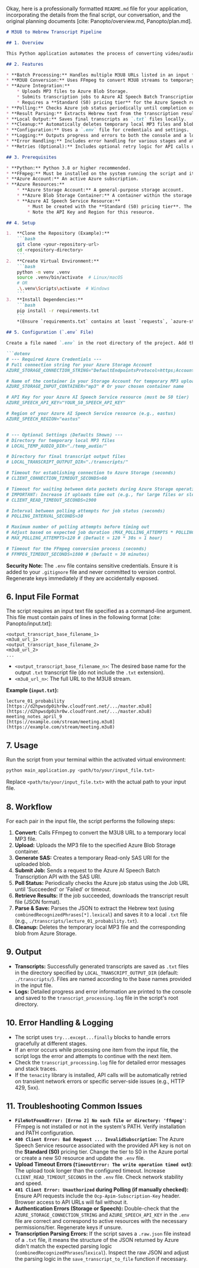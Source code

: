 Okay, here is a professionally formatted `README.md` file for your application, incorporating the details from the final script, our conversation, and the original planning documents [cite: Panopto/overview.md, Panopto/plan.md].

```markdown
# M3U8 to Hebrew Transcript Pipeline

## 1. Overview

This Python application automates the process of converting video/audio streams provided as M3U8 URLs into Hebrew text transcripts. It leverages FFmpeg for local media conversion and utilizes Azure AI Speech (Batch Transcription API) and Azure Blob Storage for cloud-based processing and storage. The script processes a list of input URLs from a file, manages temporary files, polls for transcription completion, retrieves results, and performs cleanup.

## 2. Features

* **Batch Processing:** Handles multiple M3U8 URLs listed in an input file.
* **M3U8 Conversion:** Uses FFmpeg to convert M3U8 streams to temporary MP3 files.
* **Azure Integration:**
    * Uploads MP3 files to Azure Blob Storage.
    * Submits transcription jobs to Azure AI Speech Batch Transcription API (v3.1).
    * Requires a **Standard (S0) pricing tier** for the Azure Speech resource.
* **Polling:** Checks Azure job status periodically until completion or timeout.
* **Result Parsing:** Extracts Hebrew text from the transcription result JSON (specifically targeting `combinedRecognizedPhrases[*].lexical`).
* **Local Output:** Saves final transcripts as `.txt` files locally.
* **Cleanup:** Automatically deletes temporary local MP3 files and blobs from Azure Storage after processing each item.
* **Configuration:** Uses a `.env` file for credentials and settings.
* **Logging:** Outputs progress and errors to both the console and a log file (`transcript_processing.log`).
* **Error Handling:** Includes error handling for various stages and attempts to continue processing subsequent items in the input file if one fails.
* **Retries (Optional):** Includes optional retry logic for API calls using the `tenacity` library if installed.

## 3. Prerequisites

* **Python:** Python 3.8 or higher recommended.
* **FFmpeg:** Must be installed on the system running the script and its executable must be accessible via the system's `PATH` environment variable. Download from [https://ffmpeg.org/](https://ffmpeg.org/).
* **Azure Account:** An active Azure subscription.
* **Azure Resources:**
    * **Azure Storage Account:** A general-purpose storage account.
    * **Azure Blob Storage Container:** A container within the storage account (e.g., named "mp3").
    * **Azure AI Speech Service Resource:**
        * Must be created with the **Standard (S0) pricing tier**. The Free (F0) tier is **not sufficient** for the Batch Transcription API used by this script.
        * Note the API Key and Region for this resource.

## 4. Setup

1.  **Clone the Repository (Example):**
    ```bash
    git clone <your-repository-url>
    cd <repository-directory>
    ```
2.  **Create Virtual Environment:**
    ```bash
    python -m venv .venv
    source .venv/bin/activate  # Linux/macOS
    # OR
    .\.venv\Scripts\activate  # Windows
    ```
3.  **Install Dependencies:**
    ```bash
    pip install -r requirements.txt
    ```
    *(Ensure `requirements.txt` contains at least `requests`, `azure-storage-blob`, `python-dotenv`, and optionally `tenacity`)*

## 5. Configuration (`.env` File)

Create a file named `.env` in the root directory of the project. Add the following environment variables:

```dotenv
# --- Required Azure Credentials ---
# Full connection string for your Azure Storage Account
AZURE_STORAGE_CONNECTION_STRING="DefaultEndpointsProtocol=https;AccountName=YOUR_ACCOUNT_NAME;AccountKey=YOUR_ACCOUNT_KEY;EndpointSuffix=core.windows.net"

# Name of the container in your Storage Account for temporary MP3 uploads
AZURE_STORAGE_INPUT_CONTAINER="mp3" # Or your chosen container name

# API Key for your Azure AI Speech Service resource (must be S0 tier)
AZURE_SPEECH_API_KEY="YOUR_S0_SPEECH_API_KEY"

# Region of your Azure AI Speech Service resource (e.g., eastus)
AZURE_SPEECH_REGION="eastus"


# --- Optional Settings (Defaults Shown) ---
# Directory for temporary local MP3 files
# LOCAL_TEMP_AUDIO_DIR="./temp_audio/"

# Directory for final transcript output files
# LOCAL_TRANSCRIPT_OUTPUT_DIR="./transcripts/"

# Timeout for establishing connection to Azure Storage (seconds)
# CLIENT_CONNECTION_TIMEOUT_SECONDS=60

# Timeout for waiting between data packets during Azure Storage operations (seconds)
# IMPORTANT: Increase if uploads time out (e.g., for large files or slower networks)
# CLIENT_READ_TIMEOUT_SECONDS=1900

# Interval between polling attempts for job status (seconds)
# POLLING_INTERVAL_SECONDS=30

# Maximum number of polling attempts before timing out
# Adjust based on expected job duration (MAX_POLLING_ATTEMPTS * POLLING_INTERVAL_SECONDS = total seconds)
# MAX_POLLING_ATTEMPTS=120 # (Default = 120 * 30s = 1 hour)

# Timeout for the FFmpeg conversion process (seconds)
# FFMPEG_TIMEOUT_SECONDS=1800 # (Default = 30 minutes)
```

**Security Note:** The `.env` file contains sensitive credentials. Ensure it is added to your `.gitignore` file and never committed to version control. Regenerate keys immediately if they are accidentally exposed.

## 6. Input File Format

The script requires an input text file specified as a command-line argument. This file must contain pairs of lines in the following format [cite: Panopto/input.txt]:

```
<output_transcript_base_filename_1>
<m3u8_url_1>
<output_transcript_base_filename_2>
<m3u8_url_2>
...
```

* `<output_transcript_base_filename_n>`: The desired base name for the output `.txt` transcript file (do not include the `.txt` extension).
* `<m3u8_url_n>`: The full URL to the M3U8 stream.

**Example (`input.txt`):**
```
lecture_01_probability
[https://d2hpwsdp0ihr0w.cloudfront.net/.../master.m3u8](https://d2hpwsdp0ihr0w.cloudfront.net/.../master.m3u8)
meeting_notes_april_9
[https://example.com/stream/meeting.m3u8](https://example.com/stream/meeting.m3u8)
```

## 7. Usage

Run the script from your terminal within the activated virtual environment:

```bash
python main_application.py <path/to/your/input_file.txt>
```

Replace `<path/to/your/input_file.txt>` with the actual path to your input file.

## 8. Workflow

For each pair in the input file, the script performs the following steps:

1.  **Convert:** Calls FFmpeg to convert the M3U8 URL to a temporary local MP3 file.
2.  **Upload:** Uploads the MP3 file to the specified Azure Blob Storage container.
3.  **Generate SAS:** Creates a temporary Read-only SAS URI for the uploaded blob.
4.  **Submit Job:** Sends a request to the Azure AI Speech Batch Transcription API with the SAS URI.
5.  **Poll Status:** Periodically checks the Azure job status using the Job URL until 'Succeeded' or 'Failed' or timeout.
6.  **Retrieve Results:** If the job succeeded, downloads the transcript result file (JSON format).
7.  **Parse & Save:** Parses the JSON to extract the Hebrew text (using `combinedRecognizedPhrases[*].lexical`) and saves it to a local `.txt` file (e.g., `./transcripts/lecture_01_probability.txt`).
8.  **Cleanup:** Deletes the temporary local MP3 file and the corresponding blob from Azure Storage.

## 9. Output

* **Transcripts:** Successfully generated transcripts are saved as `.txt` files in the directory specified by `LOCAL_TRANSCRIPT_OUTPUT_DIR` (default: `./transcripts/`). Files are named according to the base names provided in the input file.
* **Logs:** Detailed progress and error information are printed to the console and saved to the `transcript_processing.log` file in the script's root directory.

## 10. Error Handling & Logging

* The script uses `try...except...finally` blocks to handle errors gracefully at different stages.
* If an error occurs while processing one item from the input file, the script logs the error and attempts to continue with the next item.
* Check the `transcript_processing.log` file for detailed error messages and stack traces.
* If the `tenacity` library is installed, API calls will be automatically retried on transient network errors or specific server-side issues (e.g., HTTP 429, 5xx).

## 11. Troubleshooting Common Issues

* **`FileNotFoundError: [Errno 2] No such file or directory: 'ffmpeg'`:** FFmpeg is not installed or not in the system's PATH. Verify installation and PATH configuration.
* **`400 Client Error: Bad Request ... InvalidSubscription`:** The Azure Speech Service resource associated with the provided API key is not on the **Standard (S0)** pricing tier. Change the tier to S0 in the Azure portal or create a new S0 resource and update the `.env` file.
* **Upload Timeout Errors (`TimeoutError: The write operation timed out`)**: The upload took longer than the configured timeout. Increase `CLIENT_READ_TIMEOUT_SECONDS` in the `.env` file. Check network stability and speed.
* **`401 Client Error: Unauthorized` during Polling (if manually checked):** Ensure API requests include the `Ocp-Apim-Subscription-Key` header. Browser access to API URLs will fail without it.
* **Authentication Errors (Storage or Speech):** Double-check that the `AZURE_STORAGE_CONNECTION_STRING` and `AZURE_SPEECH_API_KEY` in the `.env` file are correct and correspond to active resources with the necessary permissions/tier. Regenerate keys if unsure.
* **Transcription Parsing Errors:** If the script saves a `.raw.json` file instead of a `.txt` file, it means the structure of the JSON returned by Azure didn't match the expected parsing logic (`combinedRecognizedPhrases`/`lexical`). Inspect the raw JSON and adjust the parsing logic in the `save_transcript_to_file` function if necessary.

```